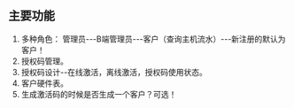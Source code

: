 ## 主要功能
1. 多种角色： 管理员---B端管理员---客户（查询主机流水）---新注册的默认为客户！
2. 授权码管理。
3. 授权码设计--在线激活，离线激活，授权码使用状态。
4. 客户硬件表。
5. 生成激活码的时候是否生成一个客户？可选！
